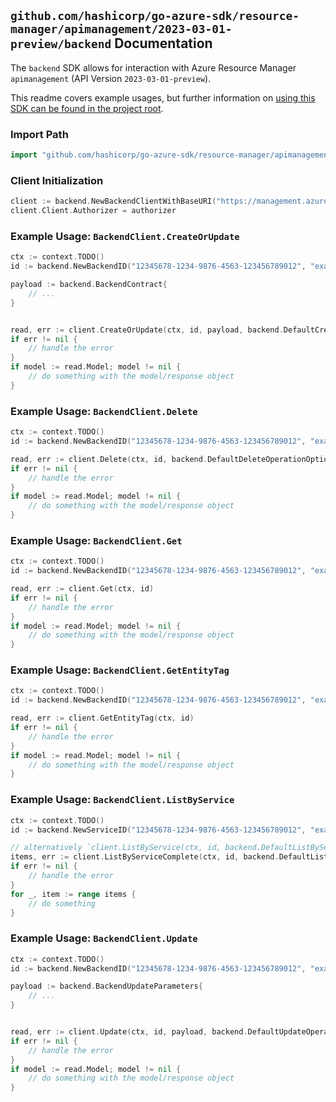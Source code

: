 
## `github.com/hashicorp/go-azure-sdk/resource-manager/apimanagement/2023-03-01-preview/backend` Documentation

The `backend` SDK allows for interaction with Azure Resource Manager `apimanagement` (API Version `2023-03-01-preview`).

This readme covers example usages, but further information on [using this SDK can be found in the project root](https://github.com/hashicorp/go-azure-sdk/tree/main/docs).

### Import Path

```go
import "github.com/hashicorp/go-azure-sdk/resource-manager/apimanagement/2023-03-01-preview/backend"
```


### Client Initialization

```go
client := backend.NewBackendClientWithBaseURI("https://management.azure.com")
client.Client.Authorizer = authorizer
```


### Example Usage: `BackendClient.CreateOrUpdate`

```go
ctx := context.TODO()
id := backend.NewBackendID("12345678-1234-9876-4563-123456789012", "example-resource-group", "serviceValue", "backendIdValue")

payload := backend.BackendContract{
	// ...
}


read, err := client.CreateOrUpdate(ctx, id, payload, backend.DefaultCreateOrUpdateOperationOptions())
if err != nil {
	// handle the error
}
if model := read.Model; model != nil {
	// do something with the model/response object
}
```


### Example Usage: `BackendClient.Delete`

```go
ctx := context.TODO()
id := backend.NewBackendID("12345678-1234-9876-4563-123456789012", "example-resource-group", "serviceValue", "backendIdValue")

read, err := client.Delete(ctx, id, backend.DefaultDeleteOperationOptions())
if err != nil {
	// handle the error
}
if model := read.Model; model != nil {
	// do something with the model/response object
}
```


### Example Usage: `BackendClient.Get`

```go
ctx := context.TODO()
id := backend.NewBackendID("12345678-1234-9876-4563-123456789012", "example-resource-group", "serviceValue", "backendIdValue")

read, err := client.Get(ctx, id)
if err != nil {
	// handle the error
}
if model := read.Model; model != nil {
	// do something with the model/response object
}
```


### Example Usage: `BackendClient.GetEntityTag`

```go
ctx := context.TODO()
id := backend.NewBackendID("12345678-1234-9876-4563-123456789012", "example-resource-group", "serviceValue", "backendIdValue")

read, err := client.GetEntityTag(ctx, id)
if err != nil {
	// handle the error
}
if model := read.Model; model != nil {
	// do something with the model/response object
}
```


### Example Usage: `BackendClient.ListByService`

```go
ctx := context.TODO()
id := backend.NewServiceID("12345678-1234-9876-4563-123456789012", "example-resource-group", "serviceValue")

// alternatively `client.ListByService(ctx, id, backend.DefaultListByServiceOperationOptions())` can be used to do batched pagination
items, err := client.ListByServiceComplete(ctx, id, backend.DefaultListByServiceOperationOptions())
if err != nil {
	// handle the error
}
for _, item := range items {
	// do something
}
```


### Example Usage: `BackendClient.Update`

```go
ctx := context.TODO()
id := backend.NewBackendID("12345678-1234-9876-4563-123456789012", "example-resource-group", "serviceValue", "backendIdValue")

payload := backend.BackendUpdateParameters{
	// ...
}


read, err := client.Update(ctx, id, payload, backend.DefaultUpdateOperationOptions())
if err != nil {
	// handle the error
}
if model := read.Model; model != nil {
	// do something with the model/response object
}
```
